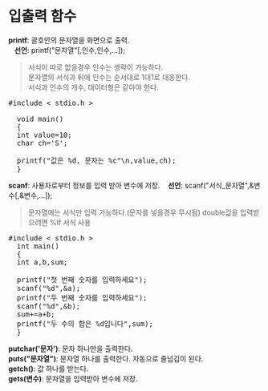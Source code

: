 # 입출력 함수
**printf**: 괄호안의 문자열을 화면으로 출력.  
&nbsp;&nbsp;&nbsp;**선언**: printf("문자열"[,인수,인수,...]);  
> 서식이 따로 없을경우 인수는 생략이 가능하다.  
> 문자열의 서식과 뒤에 인수는 순서대로 1대1로 대응한다.  
> 서식과 인수의 개수, 데이터형은 같아야 한다.
<pre>#include < stdio.h >
  
  void main()
  {
  int value=10;
  char ch='S';

  printf("값은 %d, 문자는 %c"\n,value,ch);
  }
</pre>
**scanf**: 사용자로부터 정보를 입력 받아 변수에 저장.
&nbsp;&nbsp;&nbsp;**선언**: scanf("서식_문자열",&변수[,&변수,...]);
> 문자열에는 서식만 입력 가능하다.(문자를 넣을경우 무시됨)
> double값을 입력받으려면 %lf 서식 사용
<pre>#include < stdio.h >
  int main()
  {
  int a,b,sum;

  printf("첫 번째 숫자를 입력하세요");
  scanf("%d",&a);
  printf("두 번째 숫자를 입력하세요");
  scanf("%d",&b);
  sum+=a+b;
  printf("두 수의 합은 %d입니다",sum);
  }
</pre>
**putchar('문자')**: 문자 하나만을 출력한다.  
**puts("문자열")**: 문자열 하나를 출력한다. 자동으로 줄넘김이 된다.  
**getch()**: 값 하나를 받는다.  
**gets(변수)**: 문자열을 입력받아 변수에 저장.  
